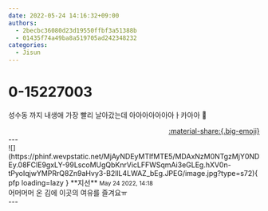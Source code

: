 ```yaml
---
date: 2022-05-24 14:16:32+09:00
authors:
  - 2becbc36080d23d19550ffbf3a51388b
  - 01435f74a49ba8a519705ad242348232
categories:
  - Jisun
---
```


# 0-15227003

<div class="post-container" markdown="1">
<div class="content-container md-sidebar__scrollwrap" markdown="1">

성수동 까지 내생애 가장 빨리 날아갔는데 아아아아아아아ㅏ카아아 🥺

</div>
</div>

<div style="text-align: right;" markdown="1">
<a href="https://weverse.io/fromis9/fanpost/0-15227003" style="text-align: right;">:material-share:{.big-emoji}</a>
</div>
---

<div class="comments-container md-sidebar__scrollwrap" markdown="1">
<div class="comment" markdown="1">
<div class='id-container' markdown="1">
![](https://phinf.wevpstatic.net/MjAyNDEyMTlfMTE5/MDAxNzM0NTgzMjY0NDEy.08FClE9gxLY-99LscoMUgQbKnrVicLFFWSqmAi3eGLEg.hXV0n-tPyoIqjwYMPRrQ8Zn9aHvy3-B2llL4LWAZ_bEg.JPEG/image.jpg?type=s72){ pfp loading=lazy }
**<span class="artist">지선</span>** <small>May 24 2022, 14:18</small><br>
</div>
<div class='comment-body' markdown="1">
어머머머 온 김에 이곳의 여유를 즐겨요ㅠ
</div>
</div>
</div>
---
